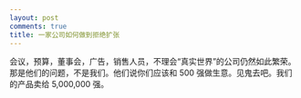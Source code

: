 ```yaml
---
layout: post
comments: true
title: 一家公司如何做到拒绝扩张
---
```




会议，预算，董事会，广告，销售人员，不理会“真实世界”的公司仍然如此繁荣。那是他们的问题，不是我们。他们说你们应该和 500 强做生意。见鬼去吧。我们的产品卖给 5,000,000 强。

